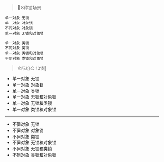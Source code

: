 > 🔐 8种锁场景
   
   
``` 
单一对象 无锁
单一对象 对象锁
不同对象 对象锁
单一对象 无锁和对象锁

单一对象 类锁
不同对象 类锁
单一对象 类锁和对象锁
不同对象 类锁和对象锁
```

> 实际组合 12锁🔐

* 单一对象 无锁
* 单一对象 对象锁 
* 单一对象 类锁 
* 单一对象 无锁和对象锁 
* 单一对象 无锁和类锁
* 单一对象 类锁和对象锁
---
* 不同对象 无锁
* 不同对象 对象锁
* 不同对象 类锁
* 不同对象 无锁和对象锁
* 不同对象 无锁和类锁
* 不同对象 类锁和对象锁

